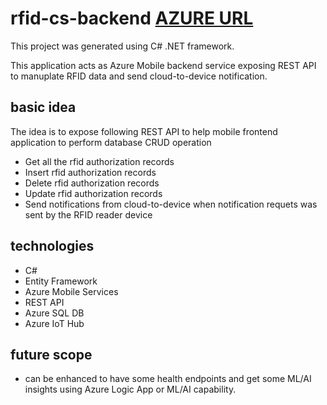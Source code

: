 # rfid-cs-backend [AZURE URL](http://weblocatorrfid.azurewebsites.net) 

This project was generated using C# .NET framework.

This application acts as Azure Mobile backend service exposing REST API to manuplate RFID data and send cloud-to-device notification.

## basic idea
The idea is to expose following REST API to help mobile frontend application to perform database CRUD operation
 - Get all the rfid authorization records
 - Insert rfid authorization records
 - Delete rfid authorization records
 - Update rfid authorization records
 - Send notifications from cloud-to-device when notification requets was sent by the RFID reader device

## technologies

 - C#
 - Entity Framework
 - Azure Mobile Services
 - REST API
 - Azure SQL DB
 - Azure IoT Hub

## future scope

 - can be enhanced to have some health endpoints and get some ML/AI insights using Azure Logic App or ML/AI capability. 

